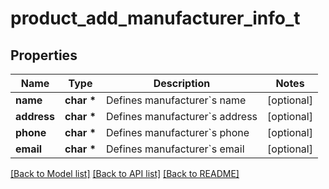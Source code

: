 # product_add_manufacturer_info_t

## Properties
Name | Type | Description | Notes
------------ | ------------- | ------------- | -------------
**name** | **char \*** | Defines manufacturer&#x60;s name | [optional] 
**address** | **char \*** | Defines manufacturer&#x60;s address | [optional] 
**phone** | **char \*** | Defines manufacturer&#x60;s phone | [optional] 
**email** | **char \*** | Defines manufacturer&#x60;s email | [optional] 

[[Back to Model list]](../README.md#documentation-for-models) [[Back to API list]](../README.md#documentation-for-api-endpoints) [[Back to README]](../README.md)


